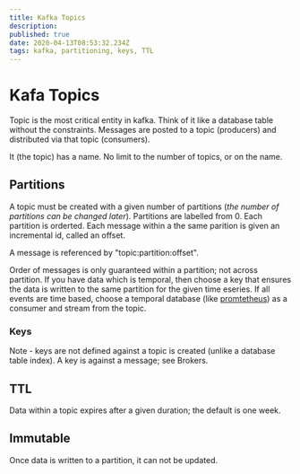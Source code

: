 ```yaml
---
title: Kafka Topics
description: 
published: true
date: 2020-04-13T08:53:32.234Z
tags: kafka, partitioning, keys, TTL
---
```


# Kafa Topics
Topic is the most critical entity in kafka. Think of it like a database table without the constraints. Messages are posted to a topic (producers) and distributed via that topic (consumers).

It (the topic) has a name. No limit to the number of topics, or on the name.

## Partitions
A topic must be created with a given number of partitions (_the number of partitions can be changed later_). Partitions are labelled from 0. Each partition is orderted. Each message within a the same parition is given an incremental id, called an offset.

A message is referenced by "topic:partition:offset".

Order of messages is only guaranteed within a partition; not across partition. If you have data which is temporal, then choose a key that ensures the data is written to the same partition for the given time eseries. If all events are time based, choose a temporal database (like [promtetheus](https://en.wikipedia.org/wiki/Time_series_database)) as a consumer and stream from the topic.

### Keys
Note - keys are not defined against a topic is created (unlike a database table index). A key is against a message; see Brokers.


## TTL
Data within a topic expires after a given duration; the default is one week.


## Immutable
Once data is written to a partition, it can not be updated.

